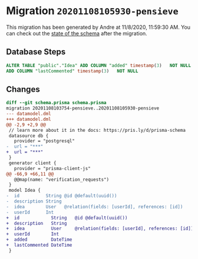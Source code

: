 # Migration `20201108105930-pensieve`

This migration has been generated by Andre at 11/8/2020, 11:59:30 AM.
You can check out the [state of the schema](./schema.prisma) after the migration.

## Database Steps

```sql
ALTER TABLE "public"."Idea" ADD COLUMN "added" timestamp(3)   NOT NULL ,
ADD COLUMN "lastCommented" timestamp(3)   NOT NULL 
```

## Changes

```diff
diff --git schema.prisma schema.prisma
migration 20201108103754-pensieve..20201108105930-pensieve
--- datamodel.dml
+++ datamodel.dml
@@ -2,9 +2,9 @@
 // learn more about it in the docs: https://pris.ly/d/prisma-schema
 datasource db {
   provider = "postgresql"
-  url = "***"
+  url = "***"
 }
 generator client {
   provider = "prisma-client-js"
@@ -66,9 +66,11 @@
   @@map(name: "verification_requests")
 }
 model Idea {
-  id          String @id @default(uuid())
-  description String
-  idea        User   @relation(fields: [userId], references: [id])
-  userId      Int
+  id            String   @id @default(uuid())
+  description   String
+  idea          User     @relation(fields: [userId], references: [id])
+  userId        Int
+  added         DateTime
+  lastCommented DateTime
 }
```


